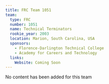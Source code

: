 ```yaml
---
title: FRC Team 1051
team:
  type: FRC
  number: 1051
  name: Technical Terminators
  rookie_year: 2003
  location: Marion, South Carolina, USA
  sponsors:
    - Florence-Darlington Technical College
    - Academy for Careers and Technology
  links:
    Website: Coming Soon
---
```

No content has been added for this team